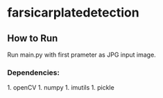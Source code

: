 # farsicarplatedetection
<h2>How to Run</h2>
Run main.py with first prameter as JPG input image.
<br/>
<h3>Dependencies:</h3>
1. openCV
1. numpy
1. imutils
1. pickle
